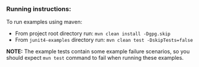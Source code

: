 ### Running instructions:

To run examples using maven:

* From project root directory run: `mvn clean install -Dgpg.skip`
* From `junit4-examples` directory run: `mvn clean test -DskipTests=false`

**NOTE:** The example tests contain some example failure scenarios, so you should expect `mvn test` command to fail when running these examples. 
